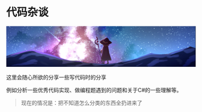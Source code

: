 # 代码杂谈

<img src="../img/codeRamble-0.png">

这里会随心所欲的分享一些写代码时的分享

例如分析一些优秀代码实现、做编程题遇到的问题和关于C#的一些理解等。
> 现在的情况是：把不知道怎么分类的东西全扔进来了